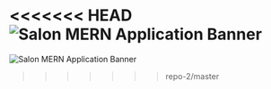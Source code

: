 <<<<<<< HEAD
![Salon MERN Application Banner](client/public/assets/images/salon-banner.png "Salon Banner")
=======
![Salon MERN Application Banner](public/assets/images/logos/salon-banner.png "Salon Banner")
>>>>>>> repo-2/master
